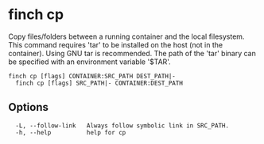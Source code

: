 # finch cp

Copy files/folders between a running container and the local filesystem.
This command requires 'tar' to be installed on the host (not in the container).
Using GNU tar is recommended.
The path of the 'tar' binary can be specified with an environment variable '$TAR'.

```text
finch cp [flags] CONTAINER:SRC_PATH DEST_PATH|-
  finch cp [flags] SRC_PATH|- CONTAINER:DEST_PATH
```

## Options

```text
  -L, --follow-link   Always follow symbolic link in SRC_PATH.
  -h, --help          help for cp
```
